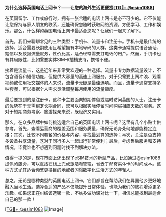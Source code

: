 **为什么选择英国电话上网卡？——让您的海外生活更便捷[[TG💪+ @esim1088](https://t.me/s/esim1088)]**

在英国留学、工作或旅行时，拥有一张合适的电话上网卡是必不可少的。它不仅能让您保持与家人朋友的联系，还能确保您随时获取网络资源，方便学习、工作和娱乐。那么，什么样的英国电话上网卡最适合您呢？让我们一起来了解下。

首先，我们来聊聊常见的三种类型：手机卡、流量卡和注册卡。手机卡是最传统的选择，适合需要长期使用且希望拥有本地号码的人群。这类卡通常提供语音通话、短信以及数据流量服务，性价比高，适合经常需要打电话的用户。然而，手机卡也有其局限性，比如需要实体SIM卡插槽支持，携带不便。

接着是流量卡，这是近年来非常受欢迎的一种选择。流量卡专为数据流量设计，不包含语音和短信功能，但提供大容量的高速上网服务。对于只需要上网冲浪、观看视频或使用社交媒体的人来说，流量卡无疑是最佳选项。而且，流量卡通常支持多种套餐，可以根据个人需求灵活调整每月使用的流量额度。

最后要提到的是注册卡，这种卡主要面向短期停留或临时访问英国的人士。注册卡的优势在于无需绑定长期合同，您可以根据实际停留时间购买相应天数的服务。这对于短期商务考察、旅游探亲来说，既经济又实用。

那么，在众多品牌中如何挑选适合自己的英国电话上网卡呢？这里有几个小贴士供参考。首先，查看运营商的覆盖范围和服务质量，确保无论身处何地都能稳定连接；其次，比较不同套餐的价格与内容，寻找最划算的选择；再次，关注是否支持多设备共享流量，这对于同行多人一起出行非常便利；最后，考虑售后服务和支持情况，毕竟谁也不想遇到问题时找不到解决办法。

值得一提的是，现在市面上还出现了eSIM技术的新型产品，比如通过@esim1088提供的服务，可以直接在线上完成激活和管理，省去了邮寄实体卡的时间成本。这种方式尤其适合频繁更换目的地或者习惯数字化生活方式的年轻人。

总之，无论是哪种类型的英国电话上网卡，它们都旨在帮助我们在异国他乡更好地融入当地生活。选择合适的产品不仅能提升日常体验，也能为我们的旅程增添更多乐趣。如果您正在纠结该选哪一款，不妨多做功课对比一下，相信总能找到最适合自己的那一款！

[[TG💪+ @esim1088](https://t.me/s/esim1088) ![Image](https://i.postimg.cc/4NQfJmqS/Snipaste-2025-05-13-00-14-12.png)]